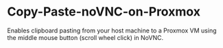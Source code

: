 # Copy-Paste-noVNC-on-Proxmox
Enables clipboard pasting from your host machine to a Proxmox VM using the middle mouse button (scroll wheel click) in NoVNC.
